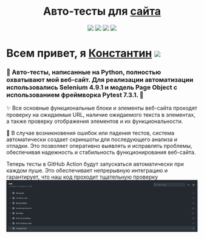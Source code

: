 <!-- Заголовок -->
<h1 align="center">
  <br>
   Авто-тесты для <a href="https://www.gilmanov.net/" target="_blank">сайта</a> 
  <br>
</h1>
<!-- Описание -->
<p align="center">
  <a href="https://github.com/blackcater/blackcater/raw/main/images/Hi.gif" target="_blank">

  </a>
</p>
<!-- Иконки -->
<p align="center">
  <img src="https://img.shields.io/badge/Pytest-7.3.1-green">
  <img src="https://img.shields.io/badge/Python-3.10.7-blue">
  <img src="https://img.shields.io/badge/Selenium-4.9.1-orange">
    <img src="https://img.shields.io/badge/Page Object Model-red">  
</p>
<div>
      <h1>Всем привет, я <a href="https://www.gilmanov.net/" target="_blank">Константин</a> <img src="https://github.com/blackcater/blackcater/raw/main/images/Hi.gif" height="32"/></h1>
      <h3>🔬 Авто-тесты, написанные на Python, полностью охватывают мой веб-сайт. Для реализации автоматизации использовались Selenium 4.9.1 и модель <span style="font-weight:bold;">Page Object</span> с использованием фреймворка Pytest 7.3.1. 🚀</h3>
      <p>✨ Все основные функциональные блоки и элементы веб-сайта проходят проверку на ожидаемые URL, наличие ожидаемого текста в элементах, а также проверку отображения элементов и их функциональности.</p>
          <p>📸 В случае возникновения ошибок или падения тестов, система автоматически создает скриншоты для последующего анализа и отладки. Это позволяет оперативно выявлять и исправлять проблемы, обеспечивая надежность и стабильность функционирования веб-сайта.</p>

</div>

Теперь тесты в GitHub Action будут запускаться автоматически при каждом пуше. Это обеспечивает непрерывную интеграцию и гарантирует, что наш код проходит тщательную проверку
![Моя картинка](https://github.com/ConsttsnoC/personal-site-testing/raw/f233f313dccbd3e733d079c704fb7a6f1e92188f/image/12.png)
